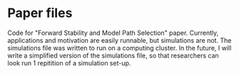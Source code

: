 # Paper files
 Code for "Forward Stability and Model Path Selection" paper. Currently, applications and motivation are easily runnable, but simulations are not. The simulations file was written to run on a computing cluster. In the future, I will write a simplified version of the simulations file, so that researchers can look run 1 repitition of a simulation set-up.  
